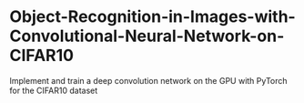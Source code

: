 # Object-Recognition-in-Images-with-Convolutional-Neural-Network-on-CIFAR10
Implement and train a deep convolution network on the GPU with PyTorch for the CIFAR10 dataset
